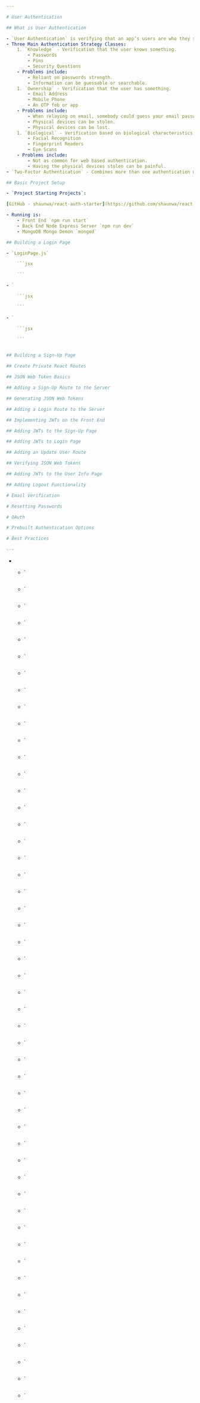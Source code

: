 ```yaml
---

# User Authentication

## What is User Authentication

- `User Authentication` is verifying that an app’s users are who they say they are.
- Three Main Authentication Strategy Classes:
    1. `Knowledge` - Verification that the user knows something.
        - Passwords
        - Pins
        - Security Questions
    - Problems include:
        - Reliant on passwords strength.
        - Information can be guessable or searchable.
    1. `Ownership` - Verification that the user has something.
        - Email Address
        - Mobile Phone
        - An OTP fob or app
    - Problems include:
        - When relaying on email, somebody could guess your email password, thus making it knowledge based as well.
        - Physical devices can be stolen.
        - Physical devices can be lost.
    1. `Biological` - Verification based on biological characteristics.
        - Facial Recognition
        - Fingerprint Readers
        - Eye Scans
    - Problems include:
        - Not as common for web based authentication.
        - Having the physical devices stolen can be painful.
- `Two-Factor Authentication` - Combines more than one authentication method, usually knowledge and ownership based.

## Basic Project Setup

- `Project Starting Projects`:

[GitHub - shaunwa/react-auth-starter](https://github.com/shaunwa/react-auth-starter)

- Running is:
    - Front End `npm run start`
    - Back End Node Express Server `npm run dev`
    - MongoDB Mongo Demon `mongod`

## Building a Login Page

- `LoginPage.js`

    ```jsx

    ```

- `

    ```jsx

    ```

- `

    ```jsx

    ```


## Building a Sign-Up Page

## Create Private React Routes

## JSON Web Token Basics

## Adding a Sign-Up Route to the Server

## Generating JSON Web Tokens

## Adding a Login Route to the Server

## Implementing JWTs on the Front End

## Adding JWTs to the Sign-Up Page

## Adding JWTs to Login Page

## Adding an Update User Route

## Verifying JSON Web Tokens

## Adding JWTs to the User Info Page

## Adding Logout Functionality

# Email Verification

# Resetting Passwords

# OAuth

# Prebuilt Authentication Options

# Best Practices

---
```


-
    - `

        ```jsx

        ```

    - `

        ```jsx

        ```

    - `

        ```jsx

        ```

    - `

        ```jsx

        ```

    - `

        ```jsx

        ```

    - `

        ```jsx

        ```

    - `

        ```jsx

        ```

    - `

        ```jsx

        ```

    - `

        ```jsx

        ```

    - `

        ```jsx

        ```

    - `

        ```jsx

        ```

    - `

        ```jsx

        ```

    - `

        ```jsx

        ```

    - `

        ```jsx

        ```

    - `

        ```jsx

        ```

    - `

        ```jsx

        ```

    - `

        ```jsx

        ```

    - `

        ```jsx

        ```

    - `

        ```jsx

        ```

    - `

        ```jsx

        ```

    - `

        ```jsx

        ```

    - `

        ```jsx

        ```

    - `

        ```jsx

        ```

    - `

        ```jsx

        ```

    - `

        ```jsx

        ```

    - `

        ```jsx

        ```

    - `

        ```jsx

        ```

    - `

        ```jsx

        ```

    - `

        ```jsx

        ```

    - `

        ```jsx

        ```

    - `

        ```jsx

        ```

    - `

        ```jsx

        ```

    - `

        ```jsx

        ```

    - `

        ```jsx

        ```

    - `

        ```jsx

        ```

    - `

        ```jsx

        ```

    - `

        ```jsx

        ```

    - `

        ```jsx

        ```

    - `

        ```jsx

        ```

    - `

        ```jsx

        ```

    - `

        ```jsx

        ```

    - `

        ```jsx

        ```

    - `

        ```jsx

        ```

    - `

        ```jsx

        ```

    - `

        ```jsx

        ```

    - `

        ```jsx

        ```

    - `

        ```jsx

        ```

    - `

        ```jsx

        ```

    - `

        ```jsx

        ```

    - `

        ```jsx

        ```
